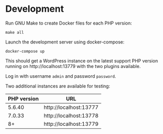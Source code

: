# Development

Run GNU Make to create Docker files for each PHP version:

    make all

Launch the development server using docker-compose:

    docker-compose up

This should get a WordPress instance on the latest support PHP version running
on http://localhost:13779 with the two plugins available.

Log in with username `admin` and password `password`.

Two additional instances are available for testing:

| PHP version | URL                    |
| ----------- | ---------------------- |
| 5.6.40      | http://localhost:13777 |
| 7.0.33      | http://localhost:13778 |
| 8+          | http://localhost:13779 |
